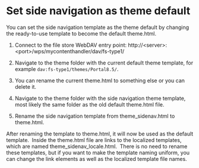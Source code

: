 # Set side navigation as theme default

You can set the side navigation template as the theme default by changing the ready-to-use template to become the default theme.html.

1.  Connect to the file store WebDAV entry point: http://<server\>:<port\>/wps/mycontenthandler/dav/fs-type1/

2.  Navigate to the theme folder with the current default theme template, for example `dav:fs-type1/themes/Portal8.5/`.

3.  You can rename the current theme.html to something else or you can delete it.

4.  Navigate to the theme folder with the side navigation theme template, most likely the same folder as the old default theme.html file.

5.  Rename the side navigation template from theme\_sidenav.html to theme.html.


After renaming the template to theme.html, it will now be used as the default template.  Inside the theme.html file are links to the localized templates, which are named theme\_sidenav\_locale.html.  There is no need to rename these templates, but if you want to make the template naming uniform, you can change the link elements as well as the localized template file names.


